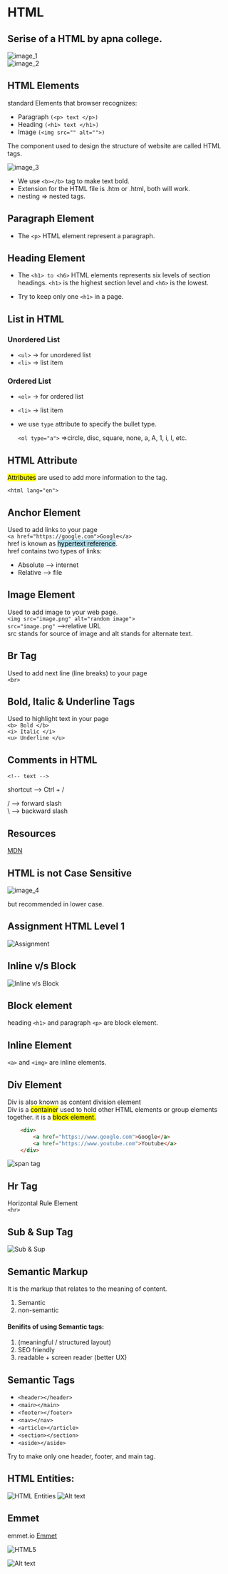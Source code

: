 # HTML
## Serise of a HTML by apna college.
![image_1](./img/image_1.png)  
![image_2](./img/image_2.png)

## HTML Elements
standard Elements that browser recognizes:  

- Paragraph `(<p> text </p>)`
- Heading `(<h1> text </h1>)`
- Image `(<img src="" alt="">)`

The component used to design the structure of website are called HTML tags.

![image_3](./img/image_3.png)

- We use `<b></b>` tag to  make text bold.
- Extension for the HTML file is .htm or .html, both will work.
- nesting => nested tags.

## Paragraph Element 
- The `<p>` HTML element represent a paragraph.

## Heading Element
- The `<h1> to <h6>` HTML elements represents six levels of section headings.
`<h1>` is the highest section level and `<h6>` is the lowest.

- Try to keep only one `<h1>` in a page.

## List in HTML

### Unordered List
- `<ul>` -> for unordered list
- `<li>` -> list item

### Ordered List
- `<ol>` -> for ordered list
- `<li>` -> list item

- we use `type` attribute to specify the bullet type.  

    `<ol type="a">` =>circle, disc, square, none, a, A, 1, i, I, etc.

## HTML Attribute

<mark>Attributes</mark> are used to add more information to the tag.

`<html lang="en">`

## Anchor Element

Used to add links to your page  
`<a href="https://google.com">Google</a>`  
href is known as <mark style="background-color: lightblue;">hypertext reference</mark>.  
href contains two types of links:  

- Absolute --> internet
- Relative --> file

## Image Element

Used to add image to your web page.  
`<img src="image.png" alt="random image">`  
`src="image.png"` -->relative URL  
src stands for source of image and alt stands for alternate text. 

## Br Tag

Used to add next line (line breaks) to your page  
`<br>`

## Bold, Italic & Underline Tags

Used to highlight text in your page  
`<b> Bold </b>`  
`<i> Italic </i>`  
`<u> Underline </u>`

## Comments in HTML

`<!-- text -->`

shortcut --> Ctrl + /

/ --> forward slash  
\ --> backward slash

## Resources

[MDN](https://developer.mozilla.org/en-US/)

## HTML is not Case Sensitive 

![image_4](./img/image_4.png)

but recommended in lower case.

## Assignment HTML Level 1

![Assignment](./img/image_5.png)

## Inline v/s Block

![Inline v/s Block](./img/image_6.png)

## Block element

   heading `<h1>` and paragraph `<p>` are block element.

## Inline Element 

`<a>` and `<img>` are inline elements.

## Div Element

Div is also known as content division element  
Div is a <mark>container</mark> used to hold other HTML elements or group elements together. it is a <mark>block</div> element.   


```html
    <div>  
        <a href="https://www.google.com">Google</a>
        <a href="https://www.youtube.com">Youtube</a>
    </div>
```
![span tag](./img/image_7.png)

## Hr Tag

Horizontal Rule Element   
`<hr>`

## Sub & Sup Tag

![Sub & Sup](./img/image_8.png)

## Semantic Markup

It is the markup that relates to the meaning of content.  
1. Semantic 
2. non-semantic

#### Benifits of using Semantic tags:
1. (meaningful / structured layout)
1. SEO friendly
1. readable + screen reader (better UX)


## Semantic Tags

- `<header></header>`
- `<main></main>`
- `<footer></footer>`
- `<nav></nav>`
- `<article></article>`
- `<section></section>`
- `<aside></aside>`

Try to make only one header, footer, and main tag.

## HTML Entities:

![HTML Entities](./img/image_9.png)
![Alt text](./img/image_10.png)

## Emmet

emmet.io
[Emmet](https://emmet.io/)

![HTML5](./img/image_11.png)

![Alt text](./img/image_12.png)
